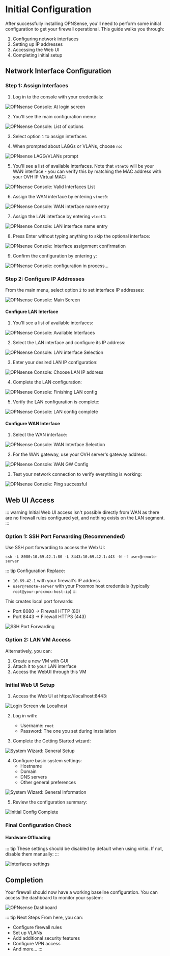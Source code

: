 # Initial Configuration

After successfully installing OPNSense, you'll need to perform some initial configuration to get your firewall operational. This guide walks you through:
1. Configuring network interfaces
2. Setting up IP addresses
3. Accessing the Web UI
4. Completing initial setup

## Network Interface Configuration

### Step 1: Assign Interfaces

1. Log in to the console with your credentials:

![OPNsense Console: At login screen](images/firewall-setup/image-41.png)

2. You'll see the main configuration menu:

![OPNsense Console: List of options](images/firewall-setup/image-42.png)

3. Select option `1` to assign interfaces

4. When prompted about LAGGs or VLANs, choose `no`:

![OPNsense LAGG/VLANs prompt](images/firewall-setup/image-44.png)

5. You'll see a list of available interfaces. Note that `vtnet0` will be your WAN interface - you can verify this by matching the MAC address with your OVH IP Virtual MAC:

![OPNsense Console: Valid Interfaces List](images/firewall-setup/image-45.png)

6. Assign the WAN interface by entering `vtnet0`:

![OPNsense Console: WAN interface name entry](images/firewall-setup/image-46.png)

7. Assign the LAN interface by entering `vtnet1`:

![OPNsense Console: LAN interface name entry](images/firewall-setup/image-47.png)

8. Press Enter without typing anything to skip the optional interface:

![OPNsense Console: Interface assignment confirmation](images/firewall-setup/image-48.png)

9. Confirm the configuration by entering `y`:

![OPNsense Console: configuration in process...](images/firewall-setup/image-49.png)

### Step 2: Configure IP Addresses

From the main menu, select option `2` to set interface IP addresses:

![OPNsense Console: Main Screen](images/firewall-setup/image-50.png)

#### Configure LAN Interface

1. You'll see a list of available interfaces:

![OPNsense Console: Available Interfaces](images/firewall-setup/image-51.png)

2. Select the LAN interface and configure its IP address:

![OPNsense Console: LAN interface Selection](images/firewall-setup/image-52.png)

3. Enter your desired LAN IP configuration:

![OPNsense Console: Choose LAN IP address](images/firewall-setup/image-53.png)

4. Complete the LAN configuration:

![OPNsense Console: Finishing LAN config](images/firewall-setup/image-54.png)

5. Verify the LAN configuration is complete:

![OPNsense Console: LAN config complete](images/firewall-setup/image-55.png)

#### Configure WAN Interface

1. Select the WAN interface:

![OPNsense Console: WAN Interface Selection](images/firewall-setup/image-56.png)

2. For the WAN gateway, use your OVH server's gateway address:

![OPNsense Console: WAN GW Config](images/firewall-setup/image-57.png)

3. Test your network connection to verify everything is working:

![OPNsense Console: Ping successful](images/firewall-setup/image-58.png)

## Web UI Access

::: warning
Initial Web UI access isn't possible directly from WAN as there are no firewall rules configured yet, and nothing exists on the LAN segment.
:::

### Option 1: SSH Port Forwarding (Recommended)

Use SSH port forwarding to access the Web UI:

```shell
ssh -L 8080:10.69.42.1:80 -L 8443:10.69.42.1:443 -N -f user@remote-server
```

::: tip Configuration
Replace:
- `10.69.42.1` with your firewall's IP address
- `user@remote-server` with your Proxmox host credentials (typically `root@your-proxmox-host-ip`)
:::

This creates local port forwards:
- Port 8080 → Firewall HTTP (80)
- Port 8443 → Firewall HTTPS (443)

![SSH Port Forwarding](images/firewall-setup/image-60.png)

### Option 2: LAN VM Access
Alternatively, you can:
1. Create a new VM with GUI
2. Attach it to your LAN interface
3. Access the WebUI through this VM

### Initial Web UI Setup

1. Access the Web UI at https://localhost:8443:

![Login Screen via Localhost](images/firewall-setup/image-59.png)

2. Log in with:
   - Username: `root`
   - Password: The one you set during installation

3. Complete the Getting Started wizard:

![System Wizard: General Setup](images/firewall-setup/image-61.png)

4. Configure basic system settings:
   - Hostname
   - Domain
   - DNS servers
   - Other general preferences

![System Wizard: General Information](images/firewall-setup/image-62.png)

5. Review the configuration summary:

![Initial Config Complete](images/firewall-setup/image-63.png)

### Final Configuration Check

#### Hardware Offloading

::: tip
These settings should be disabled by default when using virtio. If not, disable them manually:
:::

![Interfaces settings](images/firewall-setup/image-64.png)

## Completion

Your firewall should now have a working baseline configuration. You can access the dashboard to monitor your system:

![OPNsense Dashboard](images/firewall-setup/image-65.png)

::: tip Next Steps
From here, you can:
- Configure firewall rules
- Set up VLANs
- Add additional security features
- Configure VPN access
- And more...
:::
